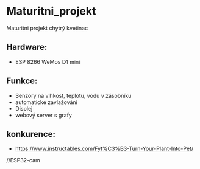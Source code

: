 # Maturitni_projekt
Maturitni projekt chytrý kvetinac

## Hardware:
- ESP 8266 WeMos D1 mini



## Funkce:
- Senzory na vlhkost, teplotu, vodu v zásobníku
- automatické zavlažování
- Displej
- webový server s grafy



## konkurence:
- https://www.instructables.com/Fyt%C3%B3-Turn-Your-Plant-Into-Pet/


//ESP32-cam
